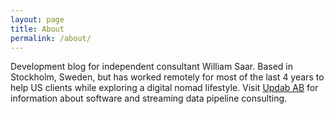 ```yaml
---
layout: page
title: About
permalink: /about/
---
```


Development blog for independent consultant William Saar. Based in Stockholm, Sweden, but has worked remotely for most of the last 4 years to help US clients while exploring a digital nomad lifestyle. Visit [Updab AB](https://updab.com) for information about software and streaming data pipeline consulting.